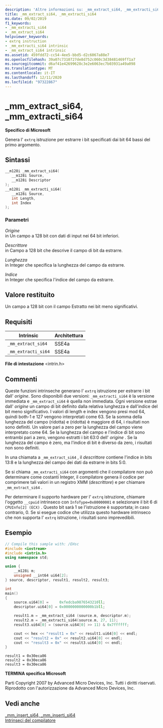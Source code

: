 ```yaml
---
description: 'Altre informazioni su: _mm_extract_si64, _mm_extracti_si64'
title: _mm_extract_si64, _mm_extracti_si64
ms.date: 09/02/2019
f1_keywords:
- _mm_extracti_si64
- _mm_extract_si64
helpviewer_keywords:
- extrq instruction
- _mm_extracti_si64 intrinsic
- _mm_extract_si64 intrinsic
ms.assetid: 459fdd72-cc54-4ee5-bbd5-d2c6067a88e7
ms.openlocfilehash: 39a07c7310727de8d752c060c3d38481469ff1a7
ms.sourcegitcommit: d6af41e42699628c3e2e6063ec7b03931a49a098
ms.translationtype: MT
ms.contentlocale: it-IT
ms.lasthandoff: 12/11/2020
ms.locfileid: "97322867"
---
```

# <a name="_mm_extract_si64-_mm_extracti_si64"></a>_mm_extract_si64, _mm_extracti_si64

**Specifico di Microsoft**

Genera l' `extrq` istruzione per estrarre i bit specificati dai bit 64 bassi del primo argomento.

## <a name="syntax"></a>Sintassi

```C
__m128i _mm_extract_si64(
   __m128i Source,
   __m128i Descriptor
);
__m128i _mm_extracti_si64(
   __m128i Source,
   int Length,
   int Index
);
```

### <a name="parameters"></a>Parametri

*Origine*\
in Un campo a 128 bit con dati di input nei 64 bit inferiori.

*Descrittore*\
in Campo a 128 bit che descrive il campo di bit da estrarre.

*Lunghezza*\
in Integer che specifica la lunghezza del campo da estrarre.

*Indice*\
in Integer che specifica l'indice del campo da estrarre.

## <a name="return-value"></a>Valore restituito

Un campo a 128 bit con il campo Estratto nei bit meno significativi.

## <a name="requirements"></a>Requisiti

|Intrinsic|Architettura|
|---------------|------------------|
|`_mm_extract_si64`|SSE4a|
|`_mm_extracti_si64`|SSE4a|

**File di intestazione** \<intrin.h>

## <a name="remarks"></a>Commenti

Queste funzioni intrinseche generano l' `extrq` istruzione per estrarre i bit dall' *origine*. Sono disponibili due versioni: `_mm_extracti_si64` è la versione immediata e `_mm_extract_si64` è quella non immediata. Ogni versione estrae dall' *origine* un campo di bit definito dalla relativa lunghezza e dall'indice del bit meno significativo. I valori di length e index vengono presi mod 64, quindi both-1 e 127 vengono interpretati come 63. Se la somma della lunghezza del campo (ridotta) e (ridotta) è maggiore di 64, i risultati non sono definiti. Un valore pari a zero per la lunghezza del campo viene interpretato come 64. Se la lunghezza del campo e l'indice di bit sono entrambi pari a zero, vengono estratti i bit 63:0 dell' *origine* . Se la lunghezza del campo è zero, ma l'indice di bit è diverso da zero, i risultati non sono definiti.

In una chiamata a `_mm_extract_si64` , il *descrittore* contiene l'indice in bits 13:8 e la lunghezza del campo dei dati da estrarre in bits 5:0.

Se si chiama `_mm_extracti_si64` con argomenti che il compilatore non può determinare come costanti Integer, il compilatore genera il codice per comprimere tali valori in un registro XMM (*descrittore*) e per chiamare `_mm_extract_si64` .

Per determinare il supporto hardware per l' `extrq` istruzione, chiamare l'oggetto `__cpuid` intrinseco con `InfoType=0x80000001` e selezionare il bit 6 di `CPUInfo[2] (ECX)` . Questo bit sarà 1 se l'istruzione è supportata; in caso contrario, 0. Se si esegue codice che utilizza questo hardware intrinseco che non supporta l' `extrq` istruzione, i risultati sono imprevedibili.

## <a name="example"></a>Esempio

```cpp
// Compile this sample with: /EHsc
#include <iostream>
#include <intrin.h>
using namespace std;

union {
    __m128i m;
    unsigned __int64 ui64[2];
} source, descriptor, result1, result2, result3;

int
main()
{
    source.ui64[0] =     0xfedcba9876543210ll;
    descriptor.ui64[0] = 0x0000000000000b1bll;

    result1.m = _mm_extract_si64 (source.m, descriptor.m);
    result2.m = _mm_extracti_si64(source.m, 27, 11);
    result3.ui64[0] = (source.ui64[0] >> 11) & 0x7ffffff;

    cout << hex << "result1 = 0x" << result1.ui64[0] << endl;
    cout << "result2 = 0x" << result2.ui64[0] << endl;
    cout << "result3 = 0x" << result3.ui64[0] << endl;
}
```

```Output
result1 = 0x30eca86
result2 = 0x30eca86
result3 = 0x30eca86
```

**TERMINA specifica Microsoft**

Parti Copyright 2007 by Advanced Micro Devices, Inc. Tutti i diritti riservati. Riprodotto con l'autorizzazione da Advanced Micro Devices, Inc.

## <a name="see-also"></a>Vedi anche

[_mm_insert_si64, _mm_inserti_si64](../intrinsics/mm-insert-si64-mm-inserti-si64.md)\
[Intrinseci del compilatore](../intrinsics/compiler-intrinsics.md)
